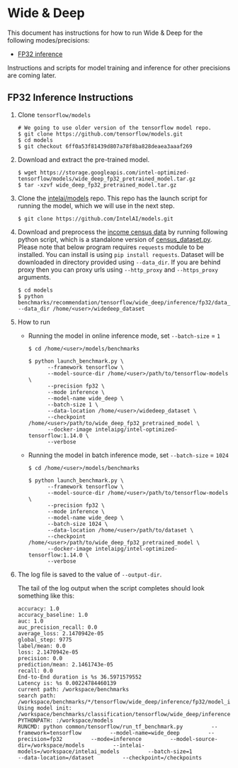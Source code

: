 # Wide & Deep

This document has instructions for how to run Wide & Deep for the
following modes/precisions:
* [FP32 inference](#fp32-inference-instructions)

Instructions and scripts for model training and inference
for other precisions are coming later.

## FP32 Inference Instructions

1. Clone `tensorflow/models` 
       
    ```
    # We going to use older version of the tensorflow model repo.
    $ git clone https://github.com/tensorflow/models.git
    $ cd models
    $ git checkout 6ff0a53f81439d807a78f8ba828deaea3aaaf269 
    ```
    
2. Download and extract the pre-trained model.
    ```
    $ wget https://storage.googleapis.com/intel-optimized-tensorflow/models/wide_deep_fp32_pretrained_model.tar.gz
    $ tar -xzvf wide_deep_fp32_pretrained_model.tar.gz
    ```
 
3. Clone the [intelai/models](https://github.com/intelai/models) repo.
This repo has the launch script for running the model, which we will
use in the next step.

    ```
    $ git clone https://github.com/IntelAI/models.git
    ```
4. Download and preprocess the [income census data](https://archive.ics.uci.edu/ml/datasets/Census+Income) by running 
   following python script, which is a standalone version of [census_dataset.py](https://github.com/tensorflow/models/blob/master/official/wide_deep/census_dataset.py). 
   Please note that below program requires `requests` module to be installed. You can install is using `pip install requests`. 
   Dataset will be downloaded in directory provided using `--data_dir`. If you are behind proxy then you can proxy urls 
   using `--http_proxy` and `--https_proxy` arguments.
   ```
   $ cd models
   $ python benchmarks/recommendation/tensorflow/wide_deep/inference/fp32/data_download.py --data_dir /home/<user>/widedeep_dataset
   ```

5. How to run

   * Running the model in online inference mode, set `--batch-size` = `1`
       ``` 
       $ cd /home/<user>/models/benchmarks
    
       $ python launch_benchmark.py \ 
             --framework tensorflow \ 
             --model-source-dir /home/<user>/path/to/tensorflow-models \
             --precision fp32 \
             --mode inference \
             --model-name wide_deep \
             --batch-size 1 \
             --data-location /home/<user>/widedeep_dataset \
             --checkpoint /home/<user>/path/to/wide_deep_fp32_pretrained_model \
             --docker-image intelaipg/intel-optimized-tensorflow:1.14.0 \
             --verbose
       ```
   * Running the model in batch inference mode, set `--batch-size` = `1024`
       ``` 
       $ cd /home/<user>/models/benchmarks
    
       $ python launch_benchmark.py \ 
             --framework tensorflow \ 
             --model-source-dir /home/<user>/path/to/tensorflow-models \
             --precision fp32 \
             --mode inference \
             --model-name wide_deep \
             --batch-size 1024 \
             --data-location /home/<user>/path/to/dataset \
             --checkpoint /home/<user>/path/to/wide_deep_fp32_pretrained_model \
             --docker-image intelaipg/intel-optimized-tensorflow:1.14.0 \
             --verbose
       ```
6. The log file is saved to the value of `--output-dir`.

   The tail of the log output when the script completes should look
   something like this:

    ```
    accuracy: 1.0
    accuracy_baseline: 1.0
    auc: 1.0
    auc_precision_recall: 0.0
    average_loss: 2.1470942e-05
    global_step: 9775
    label/mean: 0.0
    loss: 2.1470942e-05
    precision: 0.0
    prediction/mean: 2.1461743e-05
    recall: 0.0
    End-to-End duration is %s 36.5971579552
    Latency is: %s 0.00224784460139
    current path: /workspace/benchmarks
    search path: /workspace/benchmarks/*/tensorflow/wide_deep/inference/fp32/model_init.py
    Using model init: /workspace/benchmarks/classification/tensorflow/wide_deep/inference/fp32/model_init.py
    PYTHONPATH: :/workspace/models
    RUNCMD: python common/tensorflow/run_tf_benchmark.py         --framework=tensorflow         --model-name=wide_deep         --precision=fp32         --mode=inference         --model-source-dir=/workspace/models         --intelai-models=/workspace/intelai_models         --batch-size=1                  --data-location=/dataset         --checkpoint=/checkpoints
    ```
